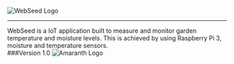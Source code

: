 ![WebSeed Logo](http://i.imgur.com/WZpGHO4.png?1)<hr>
WebSeed is a IoT application built to measure and monitor garden temperature and moisture levels. 
This is achieved by using Raspberry Pi 3, moisture and temperature sensors.
</br>
###Version 1.0
![Amaranth Logo](http://i.imgur.com/y3c4qBK.png?1)

